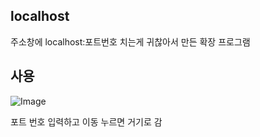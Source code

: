 ## localhost
주소창에 localhost:포트번호 치는게 귀찮아서 만든 확장 프로그램

## 사용
![Image](https://github.com/user-attachments/assets/80c3e2fd-df2f-4860-bdf9-231dca009067)

포트 번호 입력하고 이동 누르면 거기로 감

